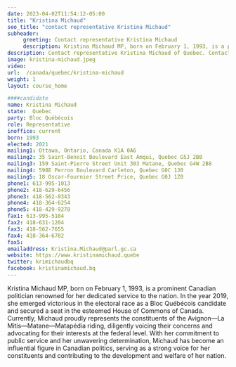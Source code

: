 ```yaml
---
date: 2023-04-02T11:54:12-05:00
title: "Kristina Michaud"
seo_title: "contact representative Kristina Michaud"
subheader:
     greeting: Contact representative Kristina Michaud
     description: Kristina Michaud MP, born on February 1, 1993, is a prominent Canadian politician renowned for her dedicated service to the nation.
description: Contact representative Kristina Michaud of Quebec. Contact information for Kristina Michaud includes email address, phone number, and mailing address.
image: kristina-michaud.jpeg
video:
url:  /canada/quebec/kristina-michaud
weight: 1
layout: course_home

####candidate
name: Kristina Michaud
state:	Quebec
party: Bloc Québécois
role: Representative
inoffice: current
born: 1993
elected: 2021
mailing1: Ottawa, Ontario, Canada K1A 0A6
mailing2: 35 Saint-Benoit Boulevard East Amqui, Quebec G5J 2B8
mailing3: 159 Saint-Pierre Street Unit 303 Matane, Quebec G4W 2B8
mailing4: 598E Perron Boulevard Carleton, Quebec G0C 1J0
mailing5: 18 Oscar-Fournier Street Price, Quebec G0J 1Z0
phone1: 613-995-1013
phone2: 418-629-6456
phone3: 418-562-0343
phone4: 418-364-6254
phone5: 418-429-9278
fax1: 613-995-5184
fax2: 418-631-1204
fax3: 418-562-7655
fax4: 418-364-6782
fax5:
emailaddress: Kristina.Michaud@parl.gc.ca
website: https://www.kristinamichaud.quebe
twitter: krimichaudbq
facebook: kristinamichaud.bq
---
```


Kristina Michaud MP, born on February 1, 1993, is a prominent Canadian politician renowned for her dedicated service to the nation. In the year 2019, she emerged victorious in the electoral race as a Bloc Québécois candidate and secured a seat in the esteemed House of Commons of Canada. Currently, Michaud proudly represents the constituents of the Avignon—La Mitis—Matane—Matapédia riding, diligently voicing their concerns and advocating for their interests at the federal level. With her commitment to public service and her unwavering determination, Michaud has become an influential figure in Canadian politics, serving as a strong voice for her constituents and contributing to the development and welfare of her nation.
